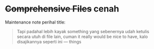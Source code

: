 # ~~Comprehensive Files~~ cenah

Maintenance note perihal title:
> Tapi padahal lebih kayak something yang sebenernya udah ketulis secara utuh di file lain, cuman it really would be nice to have, kalo disajikannya seperti ini — things
